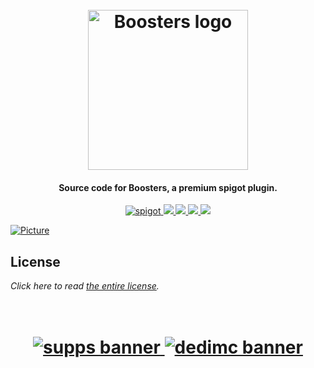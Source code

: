 <h1 align="center">
  <br>
  <img src="https://i.imgur.com/Zy0MpbE.png" alt="Boosters logo" width="256">
  <br>
</h1>

<h4 align="center">Source code for Boosters, a premium spigot plugin.</h4>

<p align="center">
    <a href="https://polymart.org/resource/ecoitems.1241">
        <img alt="spigot" src="https://img.shields.io/badge/polymart-boosters-ff0000?style=for-the-badge"/>
    </a>
    <a href="https://bstats.org/plugin/bukkit/EcoItems" alt="bstats servers">
        <img src="https://img.shields.io/bstats/servers/14269?color=ff0000&style=for-the-badge"/>
    </a>
    <a href="https://bstats.org/plugin/bukkit/EcoItems" alt="bstats players">
        <img src="https://img.shields.io/bstats/players/14269?color=ff0000&style=for-the-badge"/>
    </a>
    <a href="https://plugins.auxilor.io/boosters/" alt="Docs (gitbook)">
        <img src="https://img.shields.io/badge/docs-gitbook-ff0000?style=for-the-badge&logo=appveyor"/>
    </a>
    <a href="https://discord.gg/ZcwpSsE/" alt="Discord">
        <img src="https://img.shields.io/discord/452518336627081236?label=discord&style=for-the-badge&color=ff0000"/>
    </a>
</p>


[![Picture](https://i.imgur.com/z37jIZt.png)]()

## License
*Click here to read [the entire license](https://github.com/Auxilor/Boosters/blob/master/LICENSE.md).*

<h1 align="center">
  <br>
    <a href="http://gamersupps.gg/discount/Auxilor?afmc=Auxilor" target="_blank">
      <img src="https://i.imgur.com/uFDpBAC.png" alt="supps banner">
    </a>
    <a href="https://dedimc.promo/Auxilor" target="_blank">
      <img src="https://i.imgur.com/zdDLhFA.png" alt="dedimc banner">
    </a>
  <br>
</h1>
